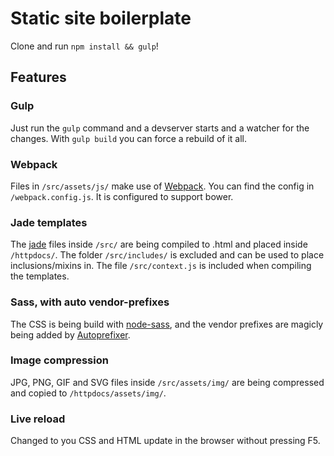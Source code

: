 # Static site boilerplate

Clone and run `npm install && gulp`!


## Features
### Gulp
Just run the `gulp` command and a devserver starts and a watcher for the changes. With `gulp build` you can force a
rebuild of it all.

### Webpack
Files in `/src/assets/js/` make use of [Webpack](http://webpack.github.io). You can find the config in
`/webpack.config.js`. It is configured to support bower.

### Jade templates
The [jade](http://jade-lang.com/) files inside `/src/` are being compiled to .html and placed inside `/httpdocs/`. The
folder `/src/includes/` is excluded and can be used to place inclusions/mixins in. The file `/src/context.js` is
included when compiling the templates.

### Sass, with auto vendor-prefixes
The CSS is being build with [node-sass](https://github.com/andrew/node-sass), and the vendor prefixes are magicly being
added by [Autoprefixer](https://github.com/ai/autoprefixer).

### Image compression
JPG, PNG, GIF and SVG files inside `/src/assets/img/` are being compressed and copied to `/httpdocs/assets/img/`.

### Live reload
Changed to you CSS and HTML update in the browser without pressing F5.

